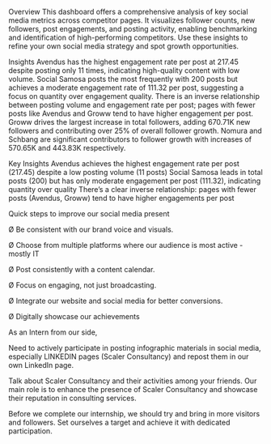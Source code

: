 Overview
This dashboard offers a comprehensive analysis of key social media metrics across competitor pages. It visualizes follower counts, new followers, post engagements, and posting activity, enabling benchmarking and identification of high-performing competitors. Use these insights to refine your own social media strategy and spot growth opportunities.

Insights
Avendus has the highest engagement rate per post at 217.45 despite posting only 11 times, indicating high-quality content with low volume.
Social Samosa posts the most frequently with 200 posts but achieves a moderate engagement rate of 111.32 per post, suggesting a focus on quantity over engagement quality.
There is an inverse relationship between posting volume and engagement rate per post; pages with fewer posts like Avendus and Groww tend to have higher engagement per post.
Groww drives the largest increase in total followers, adding 670.71K new followers and contributing over 25% of overall follower growth.
Nomura and Schbang are significant contributors to follower growth with increases of 570.65K and 443.83K respectively.

Key Insights
Avendus achieves the highest engagement rate per post (217.45) despite a low posting volume (11 posts)
Social Samosa leads in total posts (200) but has only moderate engagement per post (111.32), indicating quantity over quality
There’s a clear inverse relationship: pages with fewer posts (Avendus, Groww) tend to have higher engagements per post

Quick steps to improve our social media present


Ø Be consistent with our brand voice and visuals.

Ø Choose from multiple platforms where our audience is most active - mostly IT

Ø Post consistently with a content calendar.

Ø Focus on engaging, not just broadcasting.

Ø Integrate our website and social media for better conversions.

Ø Digitally showcase our achievements

As an Intern from our side,

Need to actively participate in posting infographic materials in social media, especially
LINKEDIN pages (Scaler Consultancy) and repost them in our own LinkedIn page.

Talk about Scaler Consultancy and their activities among your friends. Our main role is to
enhance the presence of Scaler Consultancy and showcase their reputation in consulting
services.

Before we complete our internship, we should try and bring in more visitors and followers. Set ourselves a target and achieve it with dedicated participation.

